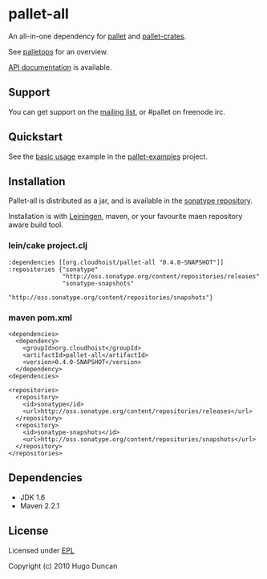 # pallet-all

An all-in-one dependency for [pallet](https://github.com/pallet/pallet) and
[pallet-crates](https://github.com/pallet/pallet-crates).

See [palletops](http://palletops.com) for an overview.

[API documentation](https://pallet.github.com/pallet) is available.

## Support

You can get support on the [mailing
list](http://groups.google.com/group/pallet-clj), or #pallet on freenode irc.

## Quickstart

See the [basic usage](https://github.com/pallet/pallet-examples/tree/master/basic/)
example in the
[pallet-examples](https://github.com/pallet/pallet-examples) project.

## Installation

Pallet-all is distributed as a jar, and is available in the
[sonatype repository](http://oss.sonatype.org/content/repositories/releases/org/cloudhoist).

Installation is with [Leiningen](http://github.com/technomancy/leiningen),
maven, or your favourite maen repository aware build tool.

### lein/cake project.clj

    :dependencies [[org.cloudhoist/pallet-all "0.4.0-SNAPSHOT"]]
    :repositories {"sonatype"
                   "http://oss.sonatype.org/content/repositories/releases"
                   "sonatype-snapshots"
                   "http://oss.sonatype.org/content/repositories/snapshots"}

### maven pom.xml

    <dependencies>
      <dependency>
        <groupId>org.cloudhoist</groupId>
        <artifactId>pallet-all</artifactId>
        <version>0.4.0-SNAPSHOT</version>
      </dependency>
    <dependencies>

    <repositories>
      <repository>
        <id>sonatype</id>
        <url>http://oss.sonatype.org/content/repositories/releases</url>
      </repository>
      <repository>
        <id>sonatype-snapshots</id>
        <url>http://oss.sonatype.org/content/repositories/snapshots</url>
      </repository>
    </repositories>

## Dependencies

* JDK 1.6
* Maven 2.2.1

## License

Licensed under [EPL](http://www.eclipse.org/legal/epl-v10.html)

Copyright (c) 2010 Hugo Duncan
